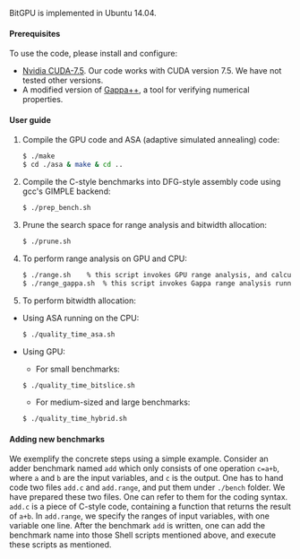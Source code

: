 BitGPU is implemented in Ubuntu 14.04.

#### Prerequisites
To use the code, please install and configure:
- [Nvidia CUDA-7.5](https://developer.nvidia.com/cuda-downloads). Our code works with CUDA version 7.5. We have not tested other versions.
- A modified version of [Gappa++](https://github.com/YeDeheng/gappa), a tool for verifying numerical properties.

#### User guide
1. Compile the GPU code and ASA (adaptive simulated annealing) code:

    ```sh
    $ ./make
    $ cd ./asa & make & cd ..
    ```

2. Compile the C-style benchmarks into DFG-style assembly code using gcc's GIMPLE backend:

    ```sh
    $ ./prep_bench.sh
    ```
3. Prune the search space for range analysis and bitwidth allocation:

    ```sh
    $ ./prune.sh
    ```

4. To perform range analysis on GPU and CPU:

    ```sh
    $ ./range.sh    % this script invokes GPU range analysis, and calculates the GPU runtime.
    $ ./range_gappa.sh  % this script invokes Gappa range analysis running on the CPU, and calculates the CPU runtime, which is compared to the above GPU runtime.
    ```
5. To perform bitwidth allocation:
  * Using ASA running on the CPU:

    ```sh
    $ ./quality_time_asa.sh
    ```
  * Using GPU: 
    - For small benchmarks:

    ```sh
    $ ./quality_time_bitslice.sh
    ```

    - For medium-sized and large benchmarks:

    ```sh
    $ ./quality_time_hybrid.sh
    ```

#### Adding new benchmarks
We exemplify the concrete steps using a simple example. 
Consider an adder benchmark named `add` which only consists of one operation `c=a+b`, where `a` and `b` are the input variables, and `c` is the output. 
One has to hand code two files `add.c` and `add.range`, and put them under `./bench` folder.
We have prepared these two files. One can refer to them for the coding syntax. `add.c` is a piece of C-style code, containing a function that returns the result of `a+b`. In `add.range`, we specify the ranges of input variables, with one variable one line. 
After the benchmark `add` is written, one can add the benchmark name into those Shell scripts mentioned above, and execute these scripts as mentioned. 